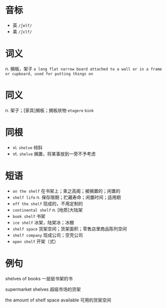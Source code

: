 # 音标

- 英 `/ʃelf/`
- 美 `/ʃɛlf/`

# 词义

n. 搁板，架子
`a long flat narrow board attached to a wall or in a frame or cupboard, used for putting things on`

# 同义

n. 架子；[家具]搁板；搁板状物
`etagere` `bink`

# 同根

- vi. `shelve` 倾斜
- vt. `shelve` 搁置，将某事放到一旁不予考虑

# 短语

- `on the shelf` 在书架上；束之高阁；被搁置的；闲置的
- `shelf life` n. 保存限期；贮藏寿命；闲置时间；适用期
- `off the shelf` 现成的，不用定制的
- `continental shelf` n. [地质]大陆架
- `book shelf` 书架
- `ice shelf` 冰架，陆架冰；冰棚
- `shelf space` 货架空间；货架面积；零售店里商品陈列空间
- `shelf company` 现成公司；空壳公司
- `open shelf` 开架（式）

# 例句

shelves of books
一层层书架的书

supermarket shelves
超级市场的货架

the amount of shelf space available
可用的货架空间


